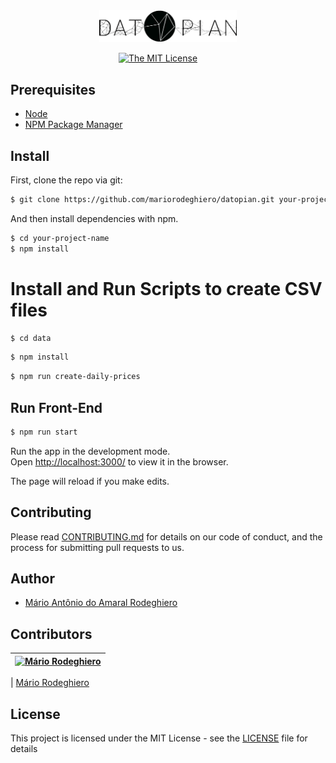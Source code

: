 <div align="center">

<img src="./src/assets/datopian-logo.png" style="max-width: 220px;">

<div style="margin-left: -2rem">

[![The MIT License](https://img.shields.io/badge/license-MIT-blue.svg?style=flat-square)](http://opensource.org/licenses/MIT)

</div>

</div>

## Prerequisites

- [Node](https://nodejs.org/en/)
- [NPM Package Manager](https://www.npmjs.com/)

## Install

First, clone the repo via git:

```bash
$ git clone https://github.com/mariorodeghiero/datopian.git your-project-name
```

And then install dependencies with npm.

```bash
$ cd your-project-name
$ npm install
```

# Install and Run **Scripts to create CSV files**

```bash
$ cd data
```

```bash
$ npm install
```

```bash
$ npm run create-daily-prices
```

## Run **Front-End**

```bash
$ npm run start
```

Run the app in the development mode.<br />
Open [http://localhost:3000/](http://localhost:8080/) to view it in the browser.

The page will reload if you make edits.<br />

## Contributing

Please read [CONTRIBUTING.md](CONTRIBUTING.md) for details on our code of conduct, and the process for submitting pull requests to us.

## Author

- [Mário Antônio do Amaral Rodeghiero](https://github.com/mariorodeghiero)

## Contributors

| [![Mário Rodeghiero](https://avatars1.githubusercontent.com/u/24671133?s=88&v=4)](https://github.com/mariorodeghiero) |
| --------------------------------------------------------------------------------------------------------------------- |

| [Mário Rodeghiero](https://github.com/mariorodeghiero)

## License

This project is licensed under the MIT License - see the [LICENSE](LICENSE) file for details